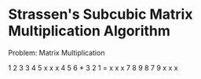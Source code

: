 # Strassen's Subcubic Matrix Multiplication Algorithm

Problem: Matrix Multiplication

1 2 3       3 4 5      x x x
4 5 6   *   3 2 1   =  x x x
7 8 9       8 7 9      x x x
